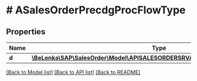 # # ASalesOrderPrecdgProcFlowType

## Properties

Name | Type | Description | Notes
------------ | ------------- | ------------- | -------------
**d** | [**\BeLenka\SAP\SalesOrder\Model\APISALESORDERSRVASalesOrderPrecdgProcFlowType**](APISALESORDERSRVASalesOrderPrecdgProcFlowType.md) |  | [optional]

[[Back to Model list]](../../README.md#models) [[Back to API list]](../../README.md#endpoints) [[Back to README]](../../README.md)
